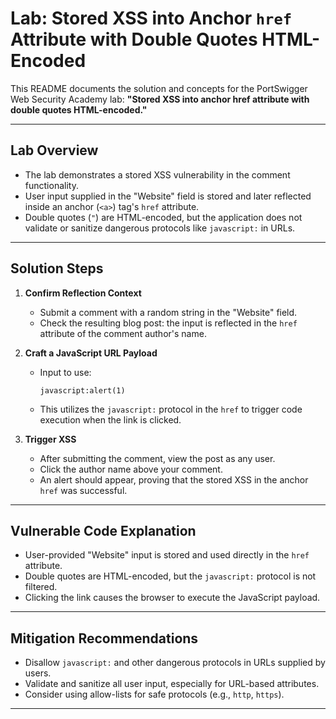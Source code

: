 # Lab: Stored XSS into Anchor `href` Attribute with Double Quotes HTML-Encoded

This README documents the solution and concepts for the PortSwigger Web Security Academy lab: **"Stored XSS into anchor href attribute with double quotes HTML-encoded."**

---

## Lab Overview

- The lab demonstrates a stored XSS vulnerability in the comment functionality.
- User input supplied in the "Website" field is stored and later reflected inside an anchor (`<a>`) tag's `href` attribute.
- Double quotes (`"`) are HTML-encoded, but the application does not validate or sanitize dangerous protocols like `javascript:` in URLs.

---

## Solution Steps

1. **Confirm Reflection Context**
   - Submit a comment with a random string in the "Website" field.
   - Check the resulting blog post: the input is reflected in the `href` attribute of the comment author's name.

2. **Craft a JavaScript URL Payload**
   - Input to use:
     ```
     javascript:alert(1)
     ```
   - This utilizes the `javascript:` protocol in the `href` to trigger code execution when the link is clicked.

3. **Trigger XSS**
   - After submitting the comment, view the post as any user.
   - Click the author name above your comment.
   - An alert should appear, proving that the stored XSS in the anchor `href` was successful.

---

## Vulnerable Code Explanation

- User-provided "Website" input is stored and used directly in the `href` attribute.
- Double quotes are HTML-encoded, but the `javascript:` protocol is not filtered.
- Clicking the link causes the browser to execute the JavaScript payload.

---

## Mitigation Recommendations

- Disallow `javascript:` and other dangerous protocols in URLs supplied by users.
- Validate and sanitize all user input, especially for URL-based attributes.
- Consider using allow-lists for safe protocols (e.g., `http`, `https`).

---



